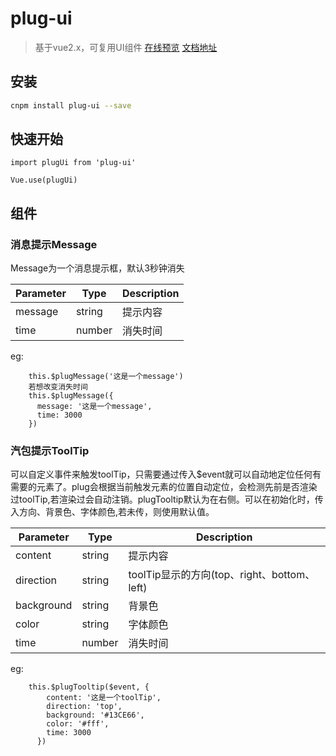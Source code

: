 # plug-ui

> 基于vue2.x，可复用UI组件 [在线预览]([https://fengbozhi.github.io/plug-ui/dist/index.html#/]{:target="_blank"})   [文档地址]([https://fengbozhi.github.io/plug-ui/#/]{:target="_blank"})

## 安装

``` bash
cnpm install plug-ui --save
```
## 快速开始
``` 
import plugUi from 'plug-ui'

Vue.use(plugUi)
```
## 组件

### 消息提示Message
Message为一个消息提示框，默认3秒钟消失

| Parameter | Type | Description |
| -------- | ------- | ------ |
| message | string | 提示内容 |
| time | number | 消失时间 |

eg:

```
    this.$plugMessage('这是一个message')
    若想改变消失时间
    this.$plugMessage({
      message: '这是一个message',
      time: 3000
    })
```

### 汽包提示ToolTip

可以自定义事件来触发toolTip，只需要通过传入$event就可以自动地定位任何有需要的元素了。plug会根据当前触发元素的位置自动定位，会检测先前是否渲染过toolTip,若渲染过会自动注销。plugTooltip默认为在右侧。可以在初始化时，传入方向、背景色、字体颜色,若未传，则使用默认值。

| Parameter | Type | Description |
| --------| ------- | -------- |
| content | string | 提示内容 |
| direction | string | toolTip显示的方向(top、right、bottom、left) |
| background | string | 背景色 |
| color | string | 字体颜色 |
| time | number | 消失时间 |

eg:

```
    this.$plugTooltip($event, {
        content: '这是一个toolTip',
        direction: 'top',
        background: '#13CE66',
        color: '#fff',
        time: 3000
      })
```
